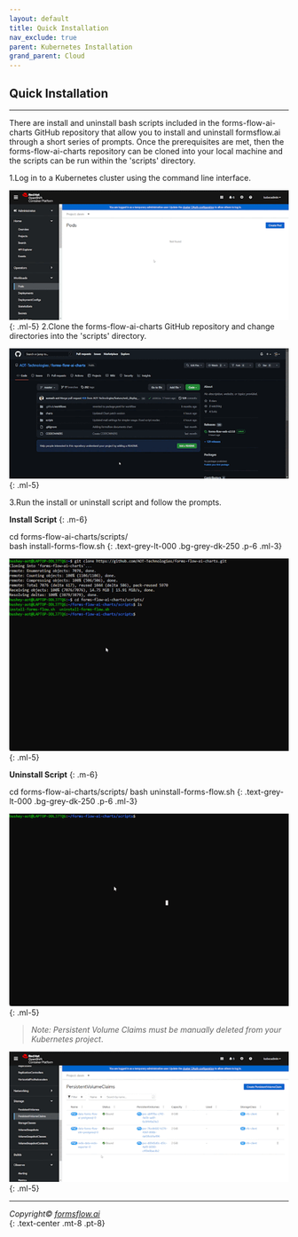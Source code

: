 ```yaml
---
layout: default
title: Quick Installation
nav_exclude: true
parent: Kubernetes Installation 
grand_parent: Cloud
---
```


## Quick Installation

---

There are install and uninstall bash scripts included in the forms-flow-ai-charts GitHub repository that allow you to install and uninstall formsflow.ai through a short series of prompts. Once the prerequisites are met, then the forms-flow-ai-charts repository can be cloned into your local machine and the scripts can be run within the 'scripts' directory.

1.Log in to a Kubernetes cluster using the command line interface.  


![quickkubernetes1](../../../assets/QuickKubernetes/kube_login%20(1).gif)
 {: .ml-5}
2.Clone the forms-flow-ai-charts GitHub repository and change directories into the 'scripts' directory. 


![quickkubernetes2](../../../assets/QuickKubernetes/kube2.gif)
 {: .ml-5}

3.Run the install or uninstall script and follow the prompts.

__Install Script__
{: .m-6}

 cd forms-flow-ai-charts/scripts/  
  bash install-forms-flow.sh
  {: .text-grey-lt-000 .bg-grey-dk-250 .p-6 .ml-3}  


![quickkubernetes3](../../../assets/QuickKubernetes/kube_3.gif)
 {: .ml-5}

 __Uninstall Script__
{: .m-6}

 cd forms-flow-ai-charts/scripts/
 bash uninstall-forms-flow.sh
 {: .text-grey-lt-000 .bg-grey-dk-250 .p-6 .ml-3}

 ![quickkubernetes4](../../../assets/QuickKubernetes/kube_quick_uninstall.gif)
 {: .ml-5}

 >*Note: Persistent Volume Claims must be manually deleted from your Kubernetes project*.

 ![quickkubernetes5](../../../assets/QuickKubernetes/kube_persist.gif)
 {: .ml-5}

 ---



*Copyright© [formsflow.ai](https://formsflow.ai/)*   
{: .text-center .mt-8 .pt-8}